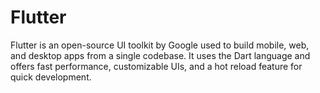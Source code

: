 # Flutter
Flutter is an open-source UI toolkit by Google used to build mobile, web, and desktop apps from a single codebase. It uses the Dart language and offers fast performance, customizable UIs, and a hot reload feature for quick development.
